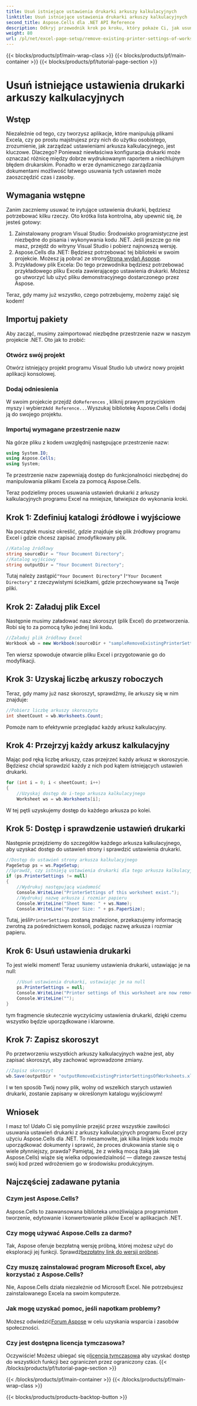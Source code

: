 ```yaml
---
title: Usuń istniejące ustawienia drukarki arkuszy kalkulacyjnych
linktitle: Usuń istniejące ustawienia drukarki arkuszy kalkulacyjnych
second_title: Aspose.Cells dla .NET API Reference
description: Odkryj przewodnik krok po kroku, który pokaże Ci, jak usunąć ustawienia drukarki z arkuszy kalkulacyjnych programu Excel za pomocą Aspose.Cells for .NET, bez trudu poprawiając jakość wydruku dokumentu.
weight: 80
url: /pl/net/excel-page-setup/remove-existing-printer-settings-of-worksheets/
---
```


{{< blocks/products/pf/main-wrap-class >}}
{{< blocks/products/pf/main-container >}}
{{< blocks/products/pf/tutorial-page-section >}}

# Usuń istniejące ustawienia drukarki arkuszy kalkulacyjnych

## Wstęp

Niezależnie od tego, czy tworzysz aplikacje, które manipulują plikami Excela, czy po prostu majstrujesz przy nich do użytku osobistego, zrozumienie, jak zarządzać ustawieniami arkusza kalkulacyjnego, jest kluczowe. Dlaczego? Ponieważ niewłaściwa konfiguracja drukarki może oznaczać różnicę między dobrze wydrukowanym raportem a niechlujnym błędem drukarskim. Ponadto w erze dynamicznego zarządzania dokumentami możliwość łatwego usuwania tych ustawień może zaoszczędzić czas i zasoby.

## Wymagania wstępne

Zanim zaczniemy usuwać te irytujące ustawienia drukarki, będziesz potrzebować kilku rzeczy. Oto krótka lista kontrolna, aby upewnić się, że jesteś gotowy:

1. Zainstalowany program Visual Studio: Środowisko programistyczne jest niezbędne do pisania i wykonywania kodu .NET. Jeśli jeszcze go nie masz, przejdź do witryny Visual Studio i pobierz najnowszą wersję.
2.  Aspose.Cells dla .NET: Będziesz potrzebować tej biblioteki w swoim projekcie. Możesz ją pobrać ze strony[Strona wydań Aspose](https://releases.aspose.com/cells/net/).
3. Przykładowy plik Excela: Do tego przewodnika będziesz potrzebować przykładowego pliku Excela zawierającego ustawienia drukarki. Możesz go utworzyć lub użyć pliku demonstracyjnego dostarczonego przez Aspose.

Teraz, gdy mamy już wszystko, czego potrzebujemy, możemy zająć się kodem!

## Importuj pakiety

Aby zacząć, musimy zaimportować niezbędne przestrzenie nazw w naszym projekcie .NET. Oto jak to zrobić:

### Otwórz swój projekt

Otwórz istniejący projekt programu Visual Studio lub utwórz nowy projekt aplikacji konsolowej.

### Dodaj odniesienia

 W swoim projekcie przejdź do`References` , kliknij prawym przyciskiem myszy i wybierz`Add Reference...`Wyszukaj bibliotekę Aspose.Cells i dodaj ją do swojego projektu.

### Importuj wymagane przestrzenie nazw

Na górze pliku z kodem uwzględnij następujące przestrzenie nazw:

```csharp
using System.IO;
using Aspose.Cells;
using System;
```

Te przestrzenie nazw zapewniają dostęp do funkcjonalności niezbędnej do manipulowania plikami Excela za pomocą Aspose.Cells.

Teraz podzielimy proces usuwania ustawień drukarki z arkuszy kalkulacyjnych programu Excel na mniejsze, łatwiejsze do wykonania kroki.

## Krok 1: Zdefiniuj katalogi źródłowe i wyjściowe

Na początek musisz określić, gdzie znajduje się plik źródłowy programu Excel i gdzie chcesz zapisać zmodyfikowany plik.

```csharp
//Katalog źródłowy
string sourceDir = "Your Document Directory";
//Katalog wyjściowy
string outputDir = "Your Document Directory";
```

 Tutaj należy zastąpić`"Your Document Directory"` I`"Your Document Directory"` z rzeczywistymi ścieżkami, gdzie przechowywane są Twoje pliki.

## Krok 2: Załaduj plik Excel

Następnie musimy załadować nasz skoroszyt (plik Excel) do przetworzenia. Robi się to za pomocą tylko jednej linii kodu.

```csharp
//Załaduj plik źródłowy Excel
Workbook wb = new Workbook(sourceDir + "sampleRemoveExistingPrinterSettingsOfWorksheets.xlsx");
```

Ten wiersz spowoduje otwarcie pliku Excel i przygotowanie go do modyfikacji.

## Krok 3: Uzyskaj liczbę arkuszy roboczych

Teraz, gdy mamy już nasz skoroszyt, sprawdźmy, ile arkuszy się w nim znajduje:

```csharp
//Pobierz liczbę arkuszy skoroszytu
int sheetCount = wb.Worksheets.Count;
```

Pomoże nam to efektywnie przeglądać każdy arkusz kalkulacyjny.

## Krok 4: Przejrzyj każdy arkusz kalkulacyjny

Mając pod ręką liczbę arkuszy, czas przejrzeć każdy arkusz w skoroszycie. Będziesz chciał sprawdzić każdy z nich pod kątem istniejących ustawień drukarki.

```csharp
for (int i = 0; i < sheetCount; i++)
{
    //Uzyskaj dostęp do i-tego arkusza kalkulacyjnego
    Worksheet ws = wb.Worksheets[i];
```

W tej pętli uzyskujemy dostęp do każdego arkusza po kolei.

## Krok 5: Dostęp i sprawdzenie ustawień drukarki

Następnie przejdziemy do szczegółów każdego arkusza kalkulacyjnego, aby uzyskać dostęp do ustawień strony i sprawdzić ustawienia drukarki.

```csharp
//Dostęp do ustawień strony arkusza kalkulacyjnego
PageSetup ps = ws.PageSetup;
//Sprawdź, czy istnieją ustawienia drukarki dla tego arkusza kalkulacyjnego
if (ps.PrinterSettings != null)
{
    //Wydrukuj następującą wiadomość
    Console.WriteLine("PrinterSettings of this worksheet exist.");
    //Wydrukuj nazwę arkusza i rozmiar papieru
    Console.WriteLine("Sheet Name: " + ws.Name);
    Console.WriteLine("Paper Size: " + ps.PaperSize);
```

 Tutaj, jeśli`PrinterSettings` zostaną znalezione, przekazujemy informację zwrotną za pośrednictwem konsoli, podając nazwę arkusza i rozmiar papieru.

## Krok 6: Usuń ustawienia drukarki

To jest wielki moment! Teraz usuniemy ustawienia drukarki, ustawiając je na null:

```csharp
    //Usuń ustawienia drukarki, ustawiając je na null
    ps.PrinterSettings = null;
    Console.WriteLine("Printer settings of this worksheet are now removed by setting it null.");
    Console.WriteLine("");
}
```

tym fragmencie skutecznie wyczyścimy ustawienia drukarki, dzięki czemu wszystko będzie uporządkowane i klarowne.

## Krok 7: Zapisz skoroszyt

Po przetworzeniu wszystkich arkuszy kalkulacyjnych ważne jest, aby zapisać skoroszyt, aby zachować wprowadzone zmiany.

```csharp
//Zapisz skoroszyt
wb.Save(outputDir + "outputRemoveExistingPrinterSettingsOfWorksheets.xlsx");
```

I w ten sposób Twój nowy plik, wolny od wszelkich starych ustawień drukarki, zostanie zapisany w określonym katalogu wyjściowym!

## Wniosek

I masz to! Udało Ci się pomyślnie przejść przez wszystkie zawiłości usuwania ustawień drukarki z arkuszy kalkulacyjnych programu Excel przy użyciu Aspose.Cells dla .NET. To niesamowite, jak kilka linijek kodu może uporządkować dokumenty i sprawić, że proces drukowania stanie się o wiele płynniejszy, prawda? Pamiętaj, że z wielką mocą (taką jak Aspose.Cells) wiąże się wielka odpowiedzialność — dlatego zawsze testuj swój kod przed wdrożeniem go w środowisku produkcyjnym.

## Najczęściej zadawane pytania

### Czym jest Aspose.Cells?  
Aspose.Cells to zaawansowana biblioteka umożliwiająca programistom tworzenie, edytowanie i konwertowanie plików Excel w aplikacjach .NET.

### Czy mogę używać Aspose.Cells za darmo?  
Tak, Aspose oferuje bezpłatną wersję próbną, której możesz użyć do eksploracji jej funkcji. Sprawdź[bezpłatny link do wersji próbnej](https://releases.aspose.com/).

### Czy muszę zainstalować program Microsoft Excel, aby korzystać z Aspose.Cells?  
Nie, Aspose.Cells działa niezależnie od Microsoft Excel. Nie potrzebujesz zainstalowanego Excela na swoim komputerze.

### Jak mogę uzyskać pomoc, jeśli napotkam problemy?  
 Możesz odwiedzić[Forum Aspose](https://forum.aspose.com/c/cells/9) w celu uzyskania wsparcia i zasobów społeczności.

### Czy jest dostępna licencja tymczasowa?  
 Oczywiście! Możesz ubiegać się o[licencja tymczasowa](https://purchase.aspose.com/temporary-license/) aby uzyskać dostęp do wszystkich funkcji bez ograniczeń przez ograniczony czas.
{{< /blocks/products/pf/tutorial-page-section >}}

{{< /blocks/products/pf/main-container >}}
{{< /blocks/products/pf/main-wrap-class >}}

{{< blocks/products/products-backtop-button >}}

